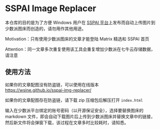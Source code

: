 # SSPAI Image Replacer

本仓库的目的是为了方便 Windows 用户在 [SSPAI 平台](https://sspai.com)上发布而自动上传图片到少数派图床而创造的，请勿用作其他用途。

Motivation：只有使用少数派图床的文章才能登陆 Matrix 精选和 SSPAI 首页

Attention：同一文章多次重复使用该工具会重复增加少数派在七牛云存储数据，请注意

## 使用方法

如果你的文章配图没有防盗链，可以使用在线版本 https://wsine.github.io/sspai-img-replacer/

如果你的文章配图存在防盗链，请下载 zip 压缩包后解压打开 `index.html`

输入在少数派平台绑定的账号密码（以开源保证安全），选择要替换图床的 markdown 文件，即会自动下载图片后上传到少数派图床并替换文章中的链接，然后新文件将会弹窗下载，该过程在文章多时比较耗时，请知悉。
